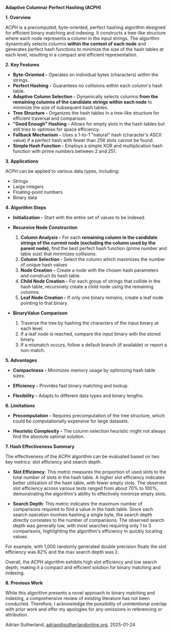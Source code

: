 **Adaptive Columnar Perfect Hashing (ACPH)**

**1. Overview**

ACPH is a precomputed, byte-oriented, perfect hashing algorithm designed for efficient binary 
matching and indexing. It constructs a tree-like structure where each node represents a column 
in the input strings. The algorithm dynamically selects columns **within the context of each node** 
and generates perfect hash functions to minimize the size of the hash tables at each level, 
resulting in a compact and efficient representation.

**2. Key Features**

* **Byte-Oriented -** Operates on individual bytes (characters) within the strings.
* **Perfect Hashing -** Guarantees no collisions within each column's hash table.
* **Adaptive Column Selection -** Dynamically selects columns **from the remaining columns of the 
candidate strings within each node** to minimize the size of subsequent hash tables.
* **Tree Structure -** Organizes the hash tables in a tree-like structure for efficient traversal and 
comparison.
* **"Good Enough" Hashing -** Allows for empty slots in the hash tables but 
still tries to optimise for space efficiency.
* **Fallback Mechanism -** Uses a 1-to-1 "natural" hash (character's ASCII value) if a perfect hash with
fewer than 256 slots cannot be found.
* **Simple Hash Function -** Employs a simple XOR and multiplication hash function with prime numbers 
between 2 and 251.

**3. Applications**

ACPH can be applied to various data types, including:

* Strings
* Large integers
* Floating-point numbers
* Binary data

**4. Algorithm Steps**

* **Initialization -** Start with the entire set of values to be indexed.

* **Recursive Node Construction**
    1. **Column Analysis -** For each **remaining column in the candidate strings of the current node 
(excluding the column used by the parent node),** find the best perfect hash function (prime number
and table size) that minimizes collisions.
    2. **Column Selection -** Select the column which maximizes the number of unique hash values
    3. **Node Creation -** Create a node with the chosen hash parameters and construct its hash table.
    4. **Child Node Creation -** For each group of strings that collide in the hash table, recursively 
create a child node using the remaining columns.
    5. **Leaf Node Creation -** If only one binary remains, create a leaf node pointing to that binary.

* **BinaryValue Comparison**
    1. Traverse the tree by hashing the characters of the input binary at each level.
    2. If a leaf node is reached, compare the input binary with the stored binary.
    3. If a mismatch occurs, follow a default branch (if available) or report a non-match.

**5. Advantages**

* **Compactness -** Minimizes memory usage by optimizing hash table sizes.

* **Efficiency -** Provides fast binary matching and lookup.

* **Flexibility -** Adapts to different data types and binary lengths.

**6. Limitations**

* **Precomputation -** Requires precomputation of the tree structure, which could be 
computationally expensive for large datasets.

* **Heuristic Complexity -** The column selection heuristic might not always find the absolute 
optimal solution.

**7. Hash Effectiveness Summary**

The effectiveness of the ACPH algorithm can be evaluated based on two
key metrics: slot efficiency and search depth.

* **Slot Efficiency**: This metric measures the proportion of used slots to the
  total number of slots in the hash table. A higher slot efficiency indicates
  better utilization of the hash table, with fewer empty slots. The observed
  slot efficiency across various tests ranged from about 70% to 100%,
  demonstrating the algorithm's ability to effectively minimize empty slots.

* **Search Depth**: This metric indicates the maximum number of comparisons
  required to find a value in the hash table. Since each search operation
  involves hashing a single byte, the search depth directly correlates to
  the number of comparisons. The observed search depth was generally
  low, with most searches requiring only 1 to 3 comparisons, highlighting
  the algorithm's efficiency in quickly locating values.

For example, with 1,000 randomly generated double precision floats
the slot efficiency was 82% and the max search depth was 2.

Overall, the ACPH algorithm exhibits high slot efficiency and low search
depth, making it a compact and efficient solution for binary matching and indexing.

**8. Previous Work**

While this algorithm presents a novel approach to binary matching and indexing, a comprehensive 
review of existing literature has not been conducted. Therefore, I acknowledge the possibility of 
unintentional overlap with prior work and offer my apologies for any omissions in referencing 
or attribution.

Adrian Sutherland, adrian@sutherlandonline.org, 2025-01-24
